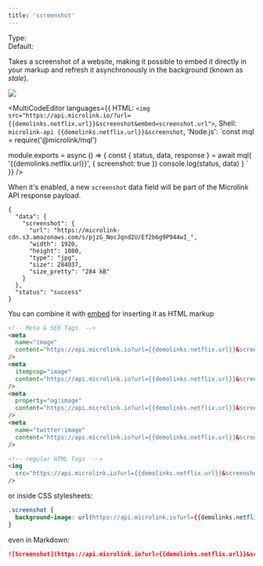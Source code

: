 ```yaml
---
title: 'screenshot'
---
```


Type: <Type children='<boolean>'/><br/>
Default: <Type children='false'/>

Takes a screenshot of a website, making it possible to embed it directly in your markup and refresh it asynchronously in the background (known as _stale_).

![]({{demolinks.netflix.screenshot.url}})

<MultiCodeEditor languages={{
  HTML: `<img src="https://api.microlink.io/?url={{demolinks.netflix.url}}&screenshot&embed=screenshot.url">`,
  Shell: `microlink-api {{demolinks.netflix.url}}&screenshot`,
  'Node.js': `const mql = require('@microlink/mql')
 
module.exports = async () => {
  const { status, data, response } = await mql(
    '{{demolinks.netflix.url}}', { 
      screenshot: true
  })
  console.log(status, data)
}
  `
  }} 
/>

When it's enabled, a new `screenshot` data field will be part of the Microlink API response payload.

```json{3, 10}
{
  "data": {
    "screenshot": {
      "url": "https://microlink-cdn.s3.amazonaws.com/s/pjzG_NocJqnd2U/Ef2b6g9P944wI_",
      "width": 1920,
      "height": 1080,
      "type": "jpg",
      "size": 284037,
      "size_pretty": "284 kB"
    }
  },
  "status": "success"
}
```

You can combine it with [embed](/docs/api/parameters/embed) for inserting it as HTML markup

```html
<!-- Meta & SEO Tags  -->
<meta
  name="image"
  content="https://api.microlink.io?url={{demolinks.netflix.url}}&screenshot=true&meta=false&embed=screenshot.url"
/>
<meta
  itemprop="image"
  content="https://api.microlink.io?url={{demolinks.netflix.url}}&screenshot=true&meta=false&embed=screenshot.url"
/>
<meta
  property="og:image"
  content="https://api.microlink.io?url={{demolinks.netflix.url}}&screenshot=true&meta=false&embed=screenshot.url"
/>
<meta
  name="twitter:image"
  content="https://api.microlink.io?url={{demolinks.netflix.url}}&screenshot=true&meta=false&embed=screenshot.url"
/>

<!-- regular HTML Tags  -->
<img
  src="https://api.microlink.io?url={{demolinks.netflix.url}}&screenshot=true&meta=false&embed=screenshot.url"
/>
```

or inside CSS stylesheets:

```css
.screenshot {
  background-image: url(https://api.microlink.io?url={{demolinks.netflix.url}}&screenshot=true&meta=false&embed=screenshot.url);
}
```

even in Markdown:

```md
![Screenshot](https://api.microlink.io?url={{demolinks.netflix.url}}&screenshot=true&meta=false&embed=screenshot.url)
```
